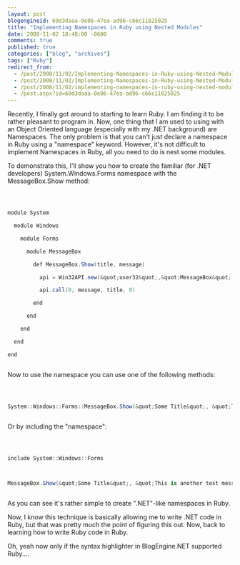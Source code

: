 ```yaml
---
layout: post
blogengineid: 69d3daaa-0e06-47ea-ad96-c66c11825025
title: "Implementing Namespaces in Ruby using Nested Modules"
date: 2008-11-02 18:48:00 -0600
comments: true
published: true
categories: ["blog", "archives"]
tags: ["Ruby"]
redirect_from: 
  - /post/2008/11/02/Implementing-Namespaces-in-Ruby-using-Nested-Modules.aspx
  - /post/2008/11/02/Implementing-Namespaces-in-Ruby-using-Nested-Modules
  - /post/2008/11/02/implementing-namespaces-in-ruby-using-nested-modules
  - /post.aspx?id=69d3daaa-0e06-47ea-ad96-c66c11825025
---
```

<!-- more -->


Recently, I finally got around to starting to learn Ruby. I am finding it to be rather pleasant to program in. Now, one thing that I am used to using with an Object Oriented language (especially with my .NET background) are Namespaces. The only problem is that you can&#39;t just declare a namespace in Ruby using a &quot;namespace&quot; keyword. However, it&#39;s not difficult to implement Namespaces in Ruby, all you need to do is nest some modules.



To demonstrate this, I&#39;ll show you how to create the familiar (for .NET developers) System.Windows.Forms namespace with the MessageBox.Show method:



```csharp



module System

  module Windows

    module Forms

      module MessageBox

        def MessageBox.Show(title, message)

          api = Win32API.new(&quot;user32&quot;,&quot;MessageBox&quot;,[&quot;L&quot;,&quot;P&quot;,&quot;P&quot;,&quot;L&quot;],&quot;I&quot;)

          api.call(0, message, title, 0)

        end

      end

    end

  end

end 



```



Now to use the namespace you can use one of the following methods:



```csharp



System::Windows::Forms::MessageBox.Show(&quot;Some Title&quot;, &quot;This is a test message.&quot;) 



``` 



Or by including the &quot;namespace&quot;:



```csharp



include System::Windows::Forms



MessageBox.Show(&quot;Some Title&quot;, &quot;This is another test message.&quot;)



```



As you can see it&#39;s rather simple to create &quot;.NET&quot;-like namespaces in Ruby.



Now, I know this technique is basically allowing me to write .NET code in Ruby, but that was pretty much the point of figuring this out. Now, back to learning how to write Ruby code in Ruby.



 



Oh, yeah now only if the syntax highlighter in BlogEngine.NET supported Ruby.... 

